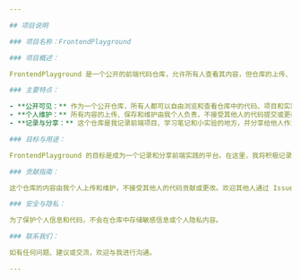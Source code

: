 ```yaml
---

## 项目说明

### 项目名称：FrontendPlayground

### 项目概述：

FrontendPlayground 是一个公开的前端代码仓库，允许所有人查看其内容，但仓库的上传、保存和维护操作仅限于我个人。这个仓库的初衷是记录、分享和交流我的前端实践和项目经验。

### 主要特点：

- **公开可见：** 作为一个公开仓库，所有人都可以自由浏览和查看仓库中的代码、项目和实践。
- **个人维护：** 所有内容的上传、保存和维护由我个人负责，不接受其他人的代码提交或更改。
- **记录与分享：** 这个仓库是我记录前端项目、学习笔记和小实验的地方，并分享给他人作为学习和参考。

### 目标与用途：

FrontendPlayground 的目标是成为一个记录和分享前端实践的平台。在这里，我将积极记录我的前端项目、代码示例和学习心得，并鼓励其他人也能从中获得灵感和知识。

### 贡献指南：

这个仓库的内容由我个人上传和维护，不接受其他人的代码贡献或更改。欢迎其他人通过 Issues 区域提出问题或建议。

### 安全与隐私：

为了保护个人信息和代码，不会在仓库中存储敏感信息或个人隐私内容。

### 联系我们：

如有任何问题、建议或交流，欢迎与我进行沟通。

---
```


